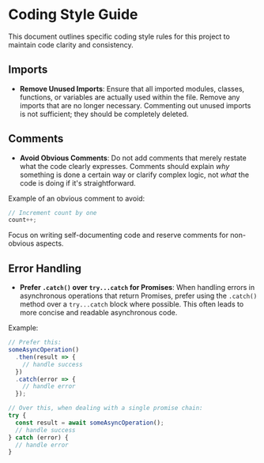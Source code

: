 # Coding Style Guide

This document outlines specific coding style rules for this project to maintain code clarity and consistency.

## Imports

- **Remove Unused Imports**: Ensure that all imported modules, classes, functions, or variables are actually used within the file. Remove any imports that are no longer necessary. Commenting out unused imports is not sufficient; they should be completely deleted.

## Comments

- **Avoid Obvious Comments**: Do not add comments that merely restate what the code clearly expresses. Comments should explain *why* something is done a certain way or clarify complex logic, not *what* the code is doing if it's straightforward.

Example of an obvious comment to avoid:
```typescript
// Increment count by one
count++;
```

Focus on writing self-documenting code and reserve comments for non-obvious aspects.
## Error Handling

- **Prefer `.catch()` over `try...catch` for Promises**: When handling errors in asynchronous operations that return Promises, prefer using the `.catch()` method over a `try...catch` block where possible. This often leads to more concise and readable asynchronous code.

Example:
```typescript
// Prefer this:
someAsyncOperation()
  .then(result => {
    // handle success
  })
  .catch(error => {
    // handle error
  });

// Over this, when dealing with a single promise chain:
try {
  const result = await someAsyncOperation();
  // handle success
} catch (error) {
  // handle error
}
```
